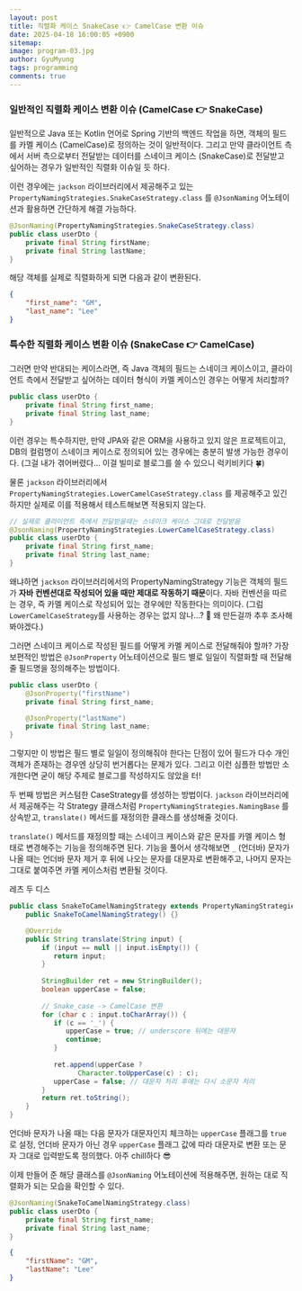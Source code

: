 ```yaml
---
layout:	post
title: 직렬화 케이스 SnakeCase 👉 CamelCase 변환 이슈
date: 2025-04-18 16:00:05 +0900
sitemap: 
image: program-03.jpg
author: GyuMyung
tags: programming
comments: true
---
```


### 일반적인 직렬화 케이스 변환 이슈 (CamelCase 👉 SnakeCase)
일반적으로 Java 또는 Kotlin 언어로 Spring 기반의 백엔드 작업을 하면, 객체의 필드를 카멜 케이스 (CamelCase)로 정의하는 것이 일반적이다. 그리고 만약 클라이언트 측에서 서버 측으로부터 전달받는 데이터를 스네이크 케이스 (SnakeCase)로 전달받고 싶어하는 경우가 일반적인 직렬화 이슈일 듯 하다.

이런 경우에는 `jackson` 라이브러리에서 제공해주고 있는 `PropertyNamingStrategies.SnakeCaseStrategy.class` 를 `@JsonNaming` 어노테이션과 활용하면 간단하게 해결 가능하다.

```java
@JsonNaming(PropertyNamingStrategies.SnakeCaseStrategy.class)
public class userDto {
    private final String firstName;
    private final String lastName;
}
```

해당 객체를 실제로 직렬화하게 되면 다음과 같이 변환된다.

```json
{
    "first_name": "GM",
    "last_name": "Lee"
}
```

### 특수한 직렬화 케이스 변환 이슈 (SnakeCase 👉 CamelCase)
그러면 만약 반대되는 케이스라면, 즉 Java 객체의 필드는 스네이크 케이스이고, 클라이언트 측에서 전달받고 싶어하는 데이터 형식이 카멜 케이스인 경우는 어떻게 처리할까?

```java
public class userDto {
    private final String first_name;
    private final String last_name;
}
```

이런 경우는 특수하지만, 만약 JPA와 같은 ORM을 사용하고 있지 않은 프로젝트이고, DB의 컬럼명이 스네이크 케이스로 정의되어 있는 경우에는 충분히 발생 가능한 경우이다.
(그걸 내가 겪어버렸다... 이걸 빌미로 블로그를 쓸 수 있으니 럭키비키다 🍀)

물론 `jackson` 라이브러리에서 `PropertyNamingStrategies.LowerCamelCaseStrategy.class` 를 제공해주고 있긴 하지만 실제로 이를 적용해서 테스트해보면 적용되지 않는다.

```java
// 실제로 클라이언트 측에서 전달받을때는 스네이크 케이스 그대로 전달받음
@JsonNaming(PropertyNamingStrategies.LowerCamelCaseStrategy.class)
public class userDto {
    private final String first_name;
    private final String last_name;
}
```

왜냐하면 `jackson` 라이브러리에서의 PropertyNamingStrategy 기능은 객체의 필드가 **자바 컨벤션대로 작성되어 있을 때만 제대로 작동하기 때문**이다. 자바 컨벤션을 따르는 경우, 즉 카멜 케이스로 작성되어 있는 경우에만 작동한다는 의미이다. (그럼 `LowerCamelCaseStrategy`를 사용하는 경우는 없지 않나...? 🤔 왜 만든걸까 추후 조사해봐야겠다.)

그러면 스네이크 케이스로 작성된 필드를 어떻게 카멜 케이스로 전달해줘야 할까? 가장 보편적인 방법은 `@JsonProperty` 어노테이션으로 필드 별로 일일이 직렬화할 때 전달해 줄 필드명을 정의해주는 방법이다.

```java
public class userDto {
    @JsonProperty("firstName")
    private final String first_name;

    @JsonProperty("lastName")
    private final String last_name;
}
```

그렇지만 이 방법은 필드 별로 일일이 정의해줘야 한다는 단점이 있어 필드가 다수 개인 객체가 존재하는 경우엔 상당히 번거롭다는 문제가 있다. 그리고 이런 심플한 방법만 소개한다면 굳이 해당 주제로 블로그를 작성하지도 않았을 터!

두 번째 방법은 커스텀한 CaseStrategy를 생성하는 방법이다. `jackson` 라이브러리에서 제공해주는 각 Strategy 클래스처럼 `PropertyNamingStrategies.NamingBase` 를 상속받고, `translate()` 메서드를 재정의한 클래스를 생성해줄 것이다.

`translate()` 메서드를 재정의할 때는 스네이크 케이스와 같은 문자를 카멜 케이스 형태로 변경해주는 기능을 정의해주면 된다. 기능을 풀어서 생각해보면 `_` (언더바) 문자가 나올 때는 언더바 문자 제거 후 뒤에 나오는 문자를 대문자로 변환해주고, 나머지 문자는 그대로 붙여주면 카멜 케이스처럼 변환될 것이다.

레츠 두 디스

```java
public class SnakeToCamelNamingStrategy extends PropertyNamingStrategies.NamingBase {
    public SnakeToCamelNamingStrategy() {}

    @Override
    public String translate(String input) {  
        if (input == null || input.isEmpty()) {  
           return input;  
        }  
      
        StringBuilder ret = new StringBuilder();
        boolean upperCase = false;  
      
        // Snake_case -> CamelCase 변환  
        for (char c : input.toCharArray()) {
           if (c == '_') {
              upperCase = true; // underscore 뒤에는 대문자
              continue;
           }
           
           ret.append(upperCase ? 
                 Character.toUpperCase(c) : c);
           upperCase = false; // 대문자 처리 후에는 다시 소문자 처리  
        }
        return ret.toString();  
    }
}
```

언더바 문자가 나올 때는 다음 문자가 대문자인지 체크하는 `upperCase` 플래그를 `true`로 설정, 언더바 문자가 아닌 경우 `upperCase` 플래그 값에 따라 대문자로 변환 또는 문자 그대로 입력받도록 정의했다. 아주 chill하다 😎

이제 만들어 준 해당 클래스를 `@JsonNaming` 어노테이션에 적용해주면, 원하는 대로 직렬화가 되는 모습을 확인할 수 있다.

```java
@JsonNaming(SnakeToCamelNamingStrategy.class)
public class userDto {
    private final String first_name;
    private final String last_name;
}
```

```json
{
    "firstName": "GM",
    "lastName": "Lee"
}
```


